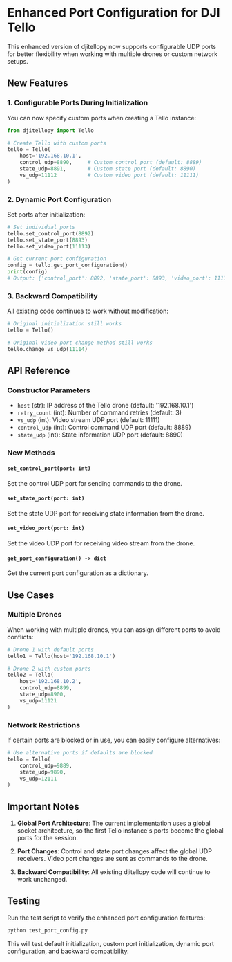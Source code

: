 # Enhanced Port Configuration for DJI Tello

This enhanced version of djitellopy now supports configurable UDP ports for better flexibility when working with multiple drones or custom network setups.

## New Features

### 1. Configurable Ports During Initialization

You can now specify custom ports when creating a Tello instance:

```python
from djitellopy import Tello

# Create Tello with custom ports
tello = Tello(
    host='192.168.10.1',
    control_udp=8890,     # Custom control port (default: 8889)
    state_udp=8891,       # Custom state port (default: 8890)
    vs_udp=11112          # Custom video port (default: 11111)
)
```

### 2. Dynamic Port Configuration

Set ports after initialization:

```python
# Set individual ports
tello.set_control_port(8892)
tello.set_state_port(8893)
tello.set_video_port(11113)

# Get current port configuration
config = tello.get_port_configuration()
print(config)
# Output: {'control_port': 8892, 'state_port': 8893, 'video_port': 11113}
```

### 3. Backward Compatibility

All existing code continues to work without modification:

```python
# Original initialization still works
tello = Tello()

# Original video port change method still works
tello.change_vs_udp(11114)
```

## API Reference

### Constructor Parameters

- `host` (str): IP address of the Tello drone (default: '192.168.10.1')
- `retry_count` (int): Number of command retries (default: 3)
- `vs_udp` (int): Video stream UDP port (default: 11111)
- `control_udp` (int): Control command UDP port (default: 8889)
- `state_udp` (int): State information UDP port (default: 8890)

### New Methods

#### `set_control_port(port: int)`
Set the control UDP port for sending commands to the drone.

#### `set_state_port(port: int)`
Set the state UDP port for receiving state information from the drone.

#### `set_video_port(port: int)`
Set the video UDP port for receiving video stream from the drone.

#### `get_port_configuration() -> dict`
Get the current port configuration as a dictionary.

## Use Cases

### Multiple Drones
When working with multiple drones, you can assign different ports to avoid conflicts:

```python
# Drone 1 with default ports
tello1 = Tello(host='192.168.10.1')

# Drone 2 with custom ports
tello2 = Tello(
    host='192.168.10.2',
    control_udp=8899,
    state_udp=8900,
    vs_udp=11121
)
```

### Network Restrictions
If certain ports are blocked or in use, you can easily configure alternatives:

```python
# Use alternative ports if defaults are blocked
tello = Tello(
    control_udp=9889,
    state_udp=9890,
    vs_udp=12111
)
```

## Important Notes

1. **Global Port Architecture**: The current implementation uses a global socket architecture, so the first Tello instance's ports become the global ports for the session.

2. **Port Changes**: Control and state port changes affect the global UDP receivers. Video port changes are sent as commands to the drone.

3. **Backward Compatibility**: All existing djitellopy code will continue to work unchanged.

## Testing

Run the test script to verify the enhanced port configuration features:

```bash
python test_port_config.py
```

This will test default initialization, custom port initialization, dynamic port configuration, and backward compatibility.
